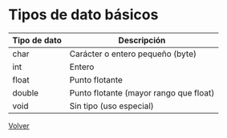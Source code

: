 # Tipos de dato básicos

| Tipo de dato | Descripción |
| ------ | ------ |
| char | Carácter o entero pequeño (byte) |
| int | Entero |
| float | Punto flotante |
| double | Punto flotante (mayor rango que float) |
| void | Sin tipo (uso especial) |

[Volver](/README.md)
